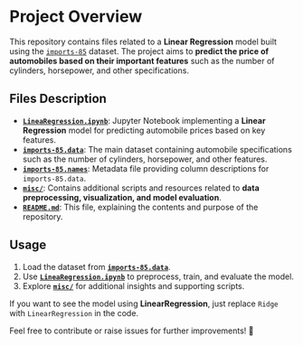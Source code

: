 # Project Overview

This repository contains files related to a **Linear Regression** model built using the [`imports-85`](imports-85.data) dataset. The project aims to **predict the price of automobiles based on their important features** such as the number of cylinders, horsepower, and other specifications.

## Files Description

- [**`LineaRegression.ipynb`**](LineaRegression.ipynb): Jupyter Notebook implementing a **Linear Regression** model for predicting automobile prices based on key features.
- [**`imports-85.data`**](imports-85.data): The main dataset containing automobile specifications such as the number of cylinders, horsepower, and other features.
- [**`imports-85.names`**](imports-85.names): Metadata file providing column descriptions for `imports-85.data`.
- [**`misc/`**](misc/): Contains additional scripts and resources related to **data preprocessing, visualization, and model evaluation**.
- [**`README.md`**](README.md): This file, explaining the contents and purpose of the repository.

## Usage

1. Load the dataset from [**`imports-85.data`**](imports-85.data).
2. Use [**`LineaRegression.ipynb`**](LineaRegression.ipynb) to preprocess, train, and evaluate the model.
3. Explore [**`misc/`**](misc/) for additional insights and supporting scripts.

If you want to see the model using **LinearRegression**, just replace `Ridge` with `LinearRegression` in the code.

Feel free to contribute or raise issues for further improvements! 🚀

